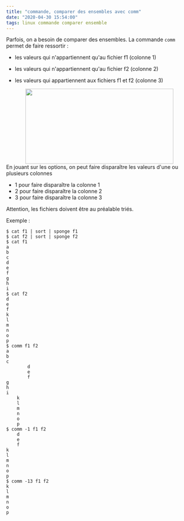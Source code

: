 ```yaml
---
title: "commande, comparer des ensembles avec comm"
date: "2020-04-30 15:54:00"
tags: linux commande comparer ensemble
---
```

Parfois, on a besoin de comparer des ensembles. La commande `comm` permet de faire ressortir :



- les valeurs qui n'appartiennent qu'au fichier f1 (colonne 1)

- les valeurs qui n'appartiennent qu'au fichier f2 (colonne 2)

- les valeurs qui appartiennent aux fichiers f1 et f2 (colonne 3)

[//]: # (TODO: migrer image)
<div class="separator" style="clear: both; text-align: center;"><a href="https://3.bp.blogspot.com/-vg7Zva_Vs00/XqrXy6g4dAI/AAAAAAAAEQ4/D3E_dujxKNYiC4_z-CtMraGKzxn9bjKGwCNcBGAsYHQ/s1600/comm.png" imageanchor="1" style="margin-left: 1em; margin-right: 1em;"><img border="0" data-original-height="172" data-original-width="341" height="202" src="https://3.bp.blogspot.com/-vg7Zva_Vs00/XqrXy6g4dAI/AAAAAAAAEQ4/D3E_dujxKNYiC4_z-CtMraGKzxn9bjKGwCNcBGAsYHQ/s400/comm.png" width="400" /></a></div>En jouant sur les options, on peut faire disparaître les valeurs d'une ou plusieurs colonnes   


- 1 pour faire disparaître la colonne 1
- 2 pour faire disparaître la colonne 2
- 3 pour faire disparaître la colonne 3


Attention, les fichiers doivent être au préalable triés. 


Exemple :  

```
$ cat f1 | sort | sponge f1
$ cat f2 | sort | sponge f2
$ cat f1
a
b
c
d
e
f
g
h
i
$ cat f2
d
e
f
k
l
m
n
o
p
$ comm f1 f2
a
b
c
		d
		e
		f
g
h
i
	k
	l
	m
	n
	o
	p
$ comm -1 f1 f2
	d
	e
	f
k
l
m
n
o
p
$ comm -13 f1 f2
k
l
m
n
o
p
```
